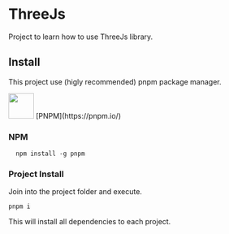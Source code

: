 
# ThreeJs

Project to learn how to use ThreeJs library.

## Install

This project use (higly recommended) pnpm package manager.

<img src="https://pnpm.io/img/pnpm-no-name-with-frame.svg" width="50">
[PNPM](https://pnpm.io/)

### NPM

```
  npm install -g pnpm
```

### Project Install

Join into the project folder and execute.

```
pnpm i 
```

This will install all dependencies to each project.
